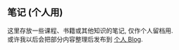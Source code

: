 ## 笔记 (个人用)
这里存放一些课程、书籍或其他知识的笔记, 仅作个人留档用.   
或许我以后会把部分内容整理后发布到 [个人 Blog](http://eastmonster.github.io).
